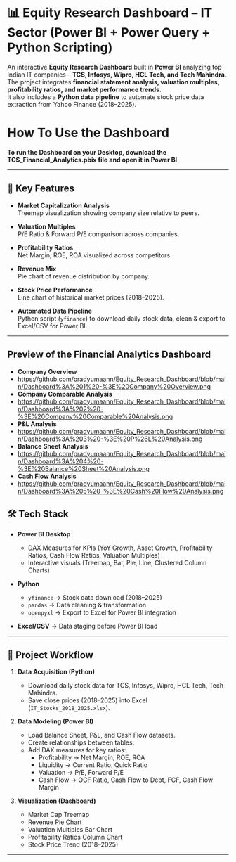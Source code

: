 # 📊 Equity Research Dashboard – IT Sector (Power BI + Power Query + Python Scripting)

An interactive **Equity Research Dashboard** built in **Power BI** analyzing top Indian IT companies – **TCS, Infosys, Wipro, HCL Tech, and Tech Mahindra**. 
The project integrates **financial statement analysis, valuation multiples, profitability ratios, and market performance trends**.  
It also includes a **Python data pipeline** to automate stock price data extraction from Yahoo Finance (2018–2025).

# How To Use the Dashboard
**To run the Dashboard on your Desktop, download the TCS_Financial_Analytics.pbix file**
**and open it in Power BI**

---

## 🔑 Key Features

- **Market Capitalization Analysis**  
  Treemap visualization showing company size relative to peers.

- **Valuation Multiples**  
  P/E Ratio & Forward P/E comparison across companies.

- **Profitability Ratios**  
  Net Margin, ROE, ROA visualized across competitors.

- **Revenue Mix**  
  Pie chart of revenue distribution by company.

- **Stock Price Performance**  
  Line chart of historical market prices (2018–2025).

- **Automated Data Pipeline**  
  Python script (`yfinance`) to download daily stock data, clean & export to Excel/CSV for Power BI.

---
## Preview of the Financial Analytics Dashboard
- **Company Overview**
- https://github.com/pradyumaann/Equity_Research_Dashboard/blob/main/Dashboard%3A%201%20-%3E%20Company%20Overview.png
- **Company Comparable Analysis**
- https://github.com/pradyumaann/Equity_Research_Dashboard/blob/main/Dashboard%3A%202%20-%3E%20Company%20Comparable%20Analysis.png
- **P&L Analysis**
- https://github.com/pradyumaann/Equity_Research_Dashboard/blob/main/Dashboard%3A%203%20-%3E%20P%26L%20Analysis.png
- **Balance Sheet Analysis**
- https://github.com/pradyumaann/Equity_Research_Dashboard/blob/main/Dashboard%3A%204%20-%3E%20Balance%20Sheet%20Analysis.png
- **Cash Flow Analysis**
- https://github.com/pradyumaann/Equity_Research_Dashboard/blob/main/Dashboard%3A%205%20-%3E%20Cash%20Flow%20Analysis.png


## 🛠️ Tech Stack

- **Power BI Desktop**
  - DAX Measures for KPIs (YoY Growth, Asset Growth, Profitability Ratios, Cash Flow Ratios, Valuation Multiples)
  - Interactive visuals (Treemap, Bar, Pie, Line, Clustered Column Charts)

- **Python**
  - `yfinance` → Stock data download (2018–2025)  
  - `pandas` → Data cleaning & transformation  
  - `openpyxl` → Export to Excel for Power BI integration  

- **Excel/CSV** → Data staging before Power BI load

---

## 🚀 Project Workflow

1. **Data Acquisition (Python)**
   - Download daily stock data for TCS, Infosys, Wipro, HCL Tech, Tech Mahindra.  
   - Save close prices (2018–2025) into Excel (`IT_Stocks_2018_2025.xlsx`).  

2. **Data Modeling (Power BI)**
   - Load Balance Sheet, P&L, and Cash Flow datasets.  
   - Create relationships between tables.  
   - Add DAX measures for key ratios:  
     - Profitability → Net Margin, ROE, ROA  
     - Liquidity → Current Ratio, Quick Ratio  
     - Valuation → P/E, Forward P/E  
     - Cash Flow → OCF Ratio, Cash Flow to Debt, FCF, Cash Flow Margin  

3. **Visualization (Dashboard)**
   - Market Cap Treemap  
   - Revenue Pie Chart  
   - Valuation Multiples Bar Chart  
   - Profitability Ratios Column Chart  
   - Stock Price Trend (2018–2025)  

---


